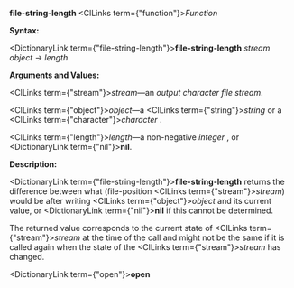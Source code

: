 **file-string-length** <ClLinks  term={"function"}><i>Function</i></ClLinks> 



**Syntax:** 



<DictionaryLink  term={"file-string-length"}><b>file-string-length</b></DictionaryLink> *stream object → length* 



**Arguments and Values:** 



<ClLinks  term={"stream"}><i>stream</i></ClLinks>—an *output character file stream*. 



<ClLinks  term={"object"}><i>object</i></ClLinks>—a <ClLinks  term={"string"}><i>string</i></ClLinks> or a <ClLinks  term={"character"}><i>character</i></ClLinks> . 



<ClLinks  term={"length"}><i>length</i></ClLinks>—a non-negative *integer* , or <DictionaryLink  term={"nil"}><b>nil</b></DictionaryLink>. 



**Description:** 



<DictionaryLink  term={"file-string-length"}><b>file-string-length</b></DictionaryLink> returns the difference between what (file-position <ClLinks  term={"stream"}><i>stream</i></ClLinks>) would be after writing <ClLinks  term={"object"}><i>object</i></ClLinks> and its current value, or <DictionaryLink  term={"nil"}><b>nil</b></DictionaryLink> if this cannot be determined. 



The returned value corresponds to the current state of <ClLinks  term={"stream"}><i>stream</i></ClLinks> at the time of the call and might not be the same if it is called again when the state of the <ClLinks  term={"stream"}><i>stream</i></ClLinks> has changed. 







 



 



<DictionaryLink  term={"open"}><b>open</b></DictionaryLink> 



